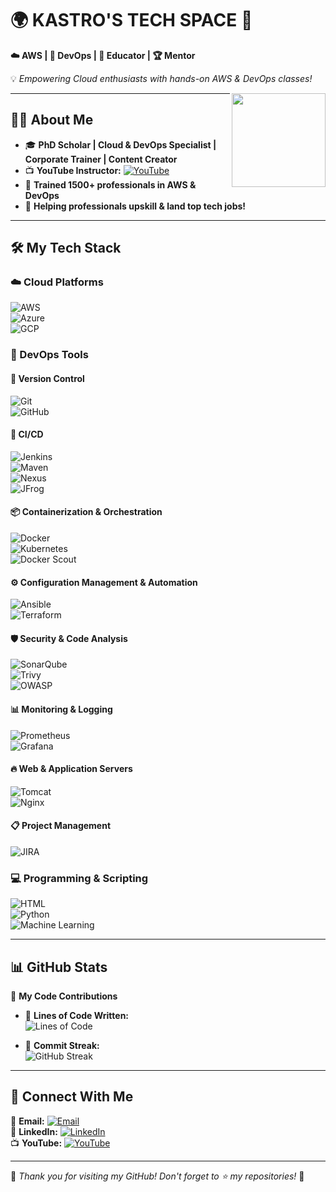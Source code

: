 # 🌍 KASTRO'S TECH SPACE 🚀  
**☁️ AWS | 🔧 DevOps | 🎥 Educator | 🏆 Mentor**  

💡 *Empowering Cloud enthusiasts with hands-on AWS & DevOps classes!*  

<img src="https://media.licdn.com/dms/image/v2/D5603AQHJB_lF1d9OSw/profile-displayphoto-shrink_800_800/profile-displayphoto-shrink_800_800/0/1718971147172?e=1747267200&v=beta&t=L6h8BKPXRbbMoB99LcotWilLrK4llQ-y6wd6q9ZAHnQ" width="150" height="150" align="right" />

---

## 👨‍🎓 About Me  
- 🎓 **PhD Scholar | Cloud & DevOps Specialist | Corporate Trainer | Content Creator**  
- 📺 **YouTube Instructor:** [![YouTube](https://img.shields.io/badge/-Learn%20With%20KASTRO-FF0000?style=flat-square&logo=youtube&logoColor=white)](https://www.youtube.com/@LearnWithKASTRO)  
- 🚀 **Trained 1500+ professionals in AWS & DevOps**  
- 🌟 **Helping professionals upskill & land top tech jobs!**  

---

## 🛠️ My Tech Stack  

### ☁️ Cloud Platforms  
![AWS](https://img.shields.io/badge/AWS-232F3E?style=for-the-badge&logo=amazonaws&logoColor=white)  
![Azure](https://img.shields.io/badge/Azure-0078D4?style=for-the-badge&logo=microsoftazure&logoColor=white)  
![GCP](https://img.shields.io/badge/GCP-4285F4?style=for-the-badge&logo=googlecloud&logoColor=white)  

### 🔧 DevOps Tools  

#### 📝 Version Control  
![Git](https://img.shields.io/badge/Git-F05032?style=for-the-badge&logo=git&logoColor=white)  
![GitHub](https://img.shields.io/badge/GitHub-181717?style=for-the-badge&logo=github&logoColor=white)  

#### 🚀 CI/CD  
![Jenkins](https://img.shields.io/badge/Jenkins-D24939?style=for-the-badge&logo=jenkins&logoColor=white)  
![Maven](https://img.shields.io/badge/Maven-C71A36?style=for-the-badge&logo=apachemaven&logoColor=white)  
![Nexus](https://img.shields.io/badge/Nexus-1D1D1D?style=for-the-badge&logo=sonatype&logoColor=white)  
![JFrog](https://img.shields.io/badge/JFrog-41BF47?style=for-the-badge&logo=jfrog&logoColor=white)  

#### 📦 Containerization & Orchestration  
![Docker](https://img.shields.io/badge/Docker-2496ED?style=for-the-badge&logo=docker&logoColor=white)  
![Kubernetes](https://img.shields.io/badge/Kubernetes-326CE5?style=for-the-badge&logo=kubernetes&logoColor=white)  
![Docker Scout](https://img.shields.io/badge/Docker%20Scout-2496ED?style=for-the-badge&logo=docker&logoColor=white)  

#### ⚙️ Configuration Management & Automation  
![Ansible](https://img.shields.io/badge/Ansible-EE0000?style=for-the-badge&logo=ansible&logoColor=white)  
![Terraform](https://img.shields.io/badge/Terraform-623CE4?style=for-the-badge&logo=terraform&logoColor=white)  

#### 🛡️ Security & Code Analysis  
![SonarQube](https://img.shields.io/badge/SonarQube-4E9BCD?style=for-the-badge&logo=sonarqube&logoColor=white)  
![Trivy](https://img.shields.io/badge/Trivy-FF4081?style=for-the-badge&logo=aqua&logoColor=white)  
![OWASP](https://img.shields.io/badge/OWASP-000000?style=for-the-badge&logo=owasp&logoColor=white)  

#### 📊 Monitoring & Logging  
![Prometheus](https://img.shields.io/badge/Prometheus-E6522C?style=for-the-badge&logo=prometheus&logoColor=white)  
![Grafana](https://img.shields.io/badge/Grafana-F46800?style=for-the-badge&logo=grafana&logoColor=white)  

#### 🔥 Web & Application Servers  
![Tomcat](https://img.shields.io/badge/Tomcat-F8DC75?style=for-the-badge&logo=apachetomcat&logoColor=black)  
![Nginx](https://img.shields.io/badge/Nginx-009639?style=for-the-badge&logo=nginx&logoColor=white)  

#### 📋 Project Management  
![JIRA](https://img.shields.io/badge/JIRA-0052CC?style=for-the-badge&logo=jira&logoColor=white)  

### 💻 Programming & Scripting  
![HTML](https://img.shields.io/badge/HTML-E34F26?style=for-the-badge&logo=html5&logoColor=white)  
![Python](https://img.shields.io/badge/Python-3776AB?style=for-the-badge&logo=python&logoColor=white)  
![Machine Learning](https://img.shields.io/badge/Machine%20Learning-0277BD?style=for-the-badge&logo=scikitlearn&logoColor=white)  

---

## 📊 GitHub Stats  

📌 **My Code Contributions**  
- 📝 **Lines of Code Written:**  
  ![Lines of Code](https://img.shields.io/badge/Total%20Lines%20of%20Code-1.5M%2B-blue?style=flat-square)  

- 📅 **Commit Streak:**  
  ![GitHub Streak](https://streak-stats.demolab.com?user=KastroVKiran&theme=radical)  

---

## 🔗 Connect With Me  

📧 **Email:** [![Email](https://img.shields.io/badge/Gmail-Contact%20Me-D14836?style=flat-square&logo=gmail&logoColor=white)](mailto:kastrokiran@gmail.com)  
👔 **LinkedIn:** [![LinkedIn](https://img.shields.io/badge/LinkedIn-Connect-blue?style=flat-square&logo=linkedin)](https://www.linkedin.com/in/kastro-kiran/)  
📺 **YouTube:** [![YouTube](https://img.shields.io/badge/YouTube-Subscribe-red?style=flat-square&logo=youtube)](https://www.youtube.com/@LearnWithKASTRO)  

---

🎉 *Thank you for visiting my GitHub! Don't forget to ⭐ my repositories!* 🚀  
